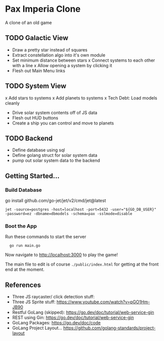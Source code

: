 # Pax Imperia Clone

A clone of an old game

## TODO Galactic View
- Draw a pretty star instead of squares
- Extract constellation algo into it's own module
- Set minimum distance between stars
x Connect systems to each other with a line
x Allow opening a system by clicking it
- Flesh out Main Menu links

## TODO System View
x Add stars to systems
x Add planets to systems
x Tech Debt: Load models cleanly
- Drive solar system contents off of JS data
- Flesh out HUD buttons
- Create a ship you can control and move to planets

## TODO Backend
- Define database using sql
- Define golang struct for solar system data
- pump out solar system data to the backend

## Getting Started...

### Build Database

go install github.com/go-jet/jet/v2/cmd/jet@latest

```
jet -source=postgres -host=localhost -port=5432 -user="${GO_DB_USER}" -password=ez -dbname=dbmodels -schema=pax -sslmode=disable
```

### Boot the App

Run these commands to start the server
```
  go run main.go
```

Now navigate to [http://localhost:3000](http://localhost:3000) to play the game!

The main file to edit is of course `./public/index.html` for getting at the front end at the moment.

## References

- Three JS raycaster/ click detection stuff:
- Three JS Sprite stuff:  https://www.youtube.com/watch?v=pGO1Hm-JB90
- Restful GoLang (skipped):  https://go.dev/doc/tutorial/web-service-gin
- REST using Gin:  https://go.dev/doc/tutorial/web-service-gin
- GoLang Packages: https://go.dev/doc/code
- GoLang Project Layout... https://github.com/golang-standards/project-layout
